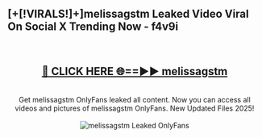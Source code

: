 <h2>[+[!VIRALS!]+]melissagstm Leaked Video Viral On Social X Trending Now - f4v9i</h2>
<br>
<div align="center">
<h2><a href="https://libra.edu.pl?melissagstm" rel="nofollow">🔴 CLICK HERE 🌐==►► melissagstm</a></h2>
<br>
Get melissagstm OnlyFans leaked all content. Now you can access all videos and pictures of melissagstm OnlyFans. New Updated Files 2025!
<br>
<br>
<a href="https://libra.edu.pl?melissagstm" rel="nofollow" data-target="animated-image.originalLink"><img src="https://i.ibb.co.com/WyWwxjT/player-gif2.gif" alt="melissagstm Leaked OnlyFans" style="max-width: 100%; display: inline-block;" data-target="animated-image.originalImage"></a>
</div>
<br>